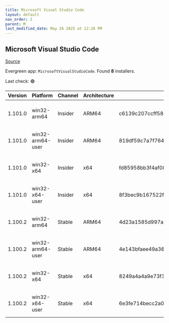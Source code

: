 ```yaml
---
title: Microsoft Visual Studio Code
layout: default
nav_order: 2
parent: M
last_modified_date: May 26 2025 at 12:26 PM
---
```


## Microsoft Visual Studio Code

[Source](https://code.visualstudio.com)

Evergreen app: `MicrosoftVisualStudioCode`. Found **8** installers.

Last check: 🟢

| Version | Platform         | Channel | Architecture | Sha256                                                           | URI                                                                                                                                                                                                                                                                                                              |
| ------- | ---------------- | ------- | ------------ | ---------------------------------------------------------------- | ---------------------------------------------------------------------------------------------------------------------------------------------------------------------------------------------------------------------------------------------------------------------------------------------------------------- |
| 1.101.0 | win32-arm64      | Insider | ARM64        | c6139c207ccff58e6f554b5394ca87d7ef0d3e9a97e4601e809639b5b817beb7 | [https://vscode.download.prss.microsoft.com/dbazure/download/insider/87d1648dbf341e534dadb49b3c4e313f29ebd551/VSCodeSetup-arm64-1.101.0-insider.exe](https://vscode.download.prss.microsoft.com/dbazure/download/insider/87d1648dbf341e534dadb49b3c4e313f29ebd551/VSCodeSetup-arm64-1.101.0-insider.exe)         |
| 1.101.0 | win32-arm64-user | Insider | ARM64        | 819df59c7a7f76470b940e98482f259993b87390e9a68070a902e6eb55c8982d | [https://vscode.download.prss.microsoft.com/dbazure/download/insider/87d1648dbf341e534dadb49b3c4e313f29ebd551/VSCodeUserSetup-arm64-1.101.0-insider.exe](https://vscode.download.prss.microsoft.com/dbazure/download/insider/87d1648dbf341e534dadb49b3c4e313f29ebd551/VSCodeUserSetup-arm64-1.101.0-insider.exe) |
| 1.101.0 | win32-x64        | Insider | x64          | fd85958bb3f4af086225466dbe3a5a9be2d6d411444dfae1018009b43799d5ae | [https://vscode.download.prss.microsoft.com/dbazure/download/insider/87d1648dbf341e534dadb49b3c4e313f29ebd551/VSCodeSetup-x64-1.101.0-insider.exe](https://vscode.download.prss.microsoft.com/dbazure/download/insider/87d1648dbf341e534dadb49b3c4e313f29ebd551/VSCodeSetup-x64-1.101.0-insider.exe)             |
| 1.101.0 | win32-x64-user   | Insider | x64          | 8f3bec9b167522f7ac7ea96c46e5e36e1d3d97a8b6d145e88a41afb282d9060d | [https://vscode.download.prss.microsoft.com/dbazure/download/insider/87d1648dbf341e534dadb49b3c4e313f29ebd551/VSCodeUserSetup-x64-1.101.0-insider.exe](https://vscode.download.prss.microsoft.com/dbazure/download/insider/87d1648dbf341e534dadb49b3c4e313f29ebd551/VSCodeUserSetup-x64-1.101.0-insider.exe)     |
| 1.100.2 | win32-arm64      | Stable  | ARM64        | 4d23a1585d997a2d0f26b94d3de133257d9db89e3756a64a0a38b8cc9ad431c8 | [https://vscode.download.prss.microsoft.com/dbazure/download/stable/848b80aeb52026648a8ff9f7c45a9b0a80641e2e/VSCodeSetup-arm64-1.100.2.exe](https://vscode.download.prss.microsoft.com/dbazure/download/stable/848b80aeb52026648a8ff9f7c45a9b0a80641e2e/VSCodeSetup-arm64-1.100.2.exe)                           |
| 1.100.2 | win32-arm64-user | Stable  | ARM64        | 4e143bfaee49a367eb814d6d477c006e4adb9ca8f58af3a067717be3c5e22153 | [https://vscode.download.prss.microsoft.com/dbazure/download/stable/848b80aeb52026648a8ff9f7c45a9b0a80641e2e/VSCodeUserSetup-arm64-1.100.2.exe](https://vscode.download.prss.microsoft.com/dbazure/download/stable/848b80aeb52026648a8ff9f7c45a9b0a80641e2e/VSCodeUserSetup-arm64-1.100.2.exe)                   |
| 1.100.2 | win32-x64        | Stable  | x64          | 8249a4a4a9e73f34b6f4f4d51481d1a7d547c2c55560e45482d7d8b23017c646 | [https://vscode.download.prss.microsoft.com/dbazure/download/stable/848b80aeb52026648a8ff9f7c45a9b0a80641e2e/VSCodeSetup-x64-1.100.2.exe](https://vscode.download.prss.microsoft.com/dbazure/download/stable/848b80aeb52026648a8ff9f7c45a9b0a80641e2e/VSCodeSetup-x64-1.100.2.exe)                               |
| 1.100.2 | win32-x64-user   | Stable  | x64          | 6e3fe714becc2a0eae3ae2c18ee8a486d11404bba583918b56459fa712505537 | [https://vscode.download.prss.microsoft.com/dbazure/download/stable/848b80aeb52026648a8ff9f7c45a9b0a80641e2e/VSCodeUserSetup-x64-1.100.2.exe](https://vscode.download.prss.microsoft.com/dbazure/download/stable/848b80aeb52026648a8ff9f7c45a9b0a80641e2e/VSCodeUserSetup-x64-1.100.2.exe)                       |
